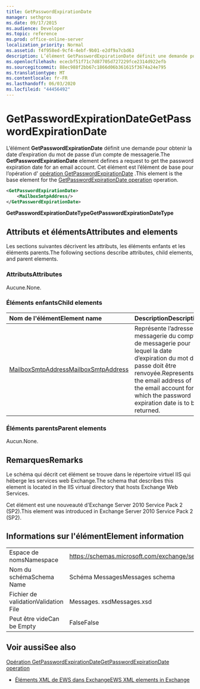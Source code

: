 ```yaml
---
title: GetPasswordExpirationDate
manager: sethgros
ms.date: 09/17/2015
ms.audience: Developer
ms.topic: reference
ms.prod: office-online-server
localization_priority: Normal
ms.assetid: f4f958ed-9cf4-4ebf-9b01-e2df9a7cbd63
description: L’élément GetPasswordExpirationDate définit une demande pour obtenir la date d’expiration du mot de passe d’un compte de messagerie. Cet élément est l’élément de base pour l’opération d’opération GetPasswordExpirationDate.
ms.openlocfilehash: ececbf51f71c7d87705d727229fce2314d922efb
ms.sourcegitcommit: 88ec988f2bb67c1866d06b361615f3674a24e795
ms.translationtype: MT
ms.contentlocale: fr-FR
ms.lasthandoff: 06/03/2020
ms.locfileid: "44456492"
---
```

# <a name="getpasswordexpirationdate"></a><span data-ttu-id="867de-104">GetPasswordExpirationDate</span><span class="sxs-lookup"><span data-stu-id="867de-104">GetPasswordExpirationDate</span></span>

<span data-ttu-id="867de-105">L’élément **GetPasswordExpirationDate** définit une demande pour obtenir la date d’expiration du mot de passe d’un compte de messagerie.</span><span class="sxs-lookup"><span data-stu-id="867de-105">The **GetPasswordExpirationDate** element defines a request to get the password expiration date for an email account.</span></span> <span data-ttu-id="867de-106">Cet élément est l’élément de base pour l’opération d' [opération GetPasswordExpirationDate](getpasswordexpirationdate-operation.md) .</span><span class="sxs-lookup"><span data-stu-id="867de-106">This element is the base element for the [GetPasswordExpirationDate operation](getpasswordexpirationdate-operation.md) operation.</span></span> 
  
```XML
<GetPasswordExpirationDate>
    <MailboxSmtpAddress/>
</GetPasswordExpirationDate>
```

 <span data-ttu-id="867de-107">**GetPasswordExpirationDateType**</span><span class="sxs-lookup"><span data-stu-id="867de-107">**GetPasswordExpirationDateType**</span></span>
## <a name="attributes-and-elements"></a><span data-ttu-id="867de-108">Attributs et éléments</span><span class="sxs-lookup"><span data-stu-id="867de-108">Attributes and elements</span></span>

<span data-ttu-id="867de-109">Les sections suivantes décrivent les attributs, les éléments enfants et les éléments parents.</span><span class="sxs-lookup"><span data-stu-id="867de-109">The following sections describe attributes, child elements, and parent elements.</span></span>
  
### <a name="attributes"></a><span data-ttu-id="867de-110">Attributs</span><span class="sxs-lookup"><span data-stu-id="867de-110">Attributes</span></span>

<span data-ttu-id="867de-111">Aucune.</span><span class="sxs-lookup"><span data-stu-id="867de-111">None.</span></span>
  
### <a name="child-elements"></a><span data-ttu-id="867de-112">Éléments enfants</span><span class="sxs-lookup"><span data-stu-id="867de-112">Child elements</span></span>

|<span data-ttu-id="867de-113">**Nom de l'élément**</span><span class="sxs-lookup"><span data-stu-id="867de-113">**Element name**</span></span>|<span data-ttu-id="867de-114">**Description**</span><span class="sxs-lookup"><span data-stu-id="867de-114">**Description**</span></span>|
|:-----|:-----|
|[<span data-ttu-id="867de-115">MailboxSmtpAddress</span><span class="sxs-lookup"><span data-stu-id="867de-115">MailboxSmtpAddress</span></span>](mailboxsmtpaddress.md) <br/> |<span data-ttu-id="867de-116">Représente l’adresse de messagerie du compte de messagerie pour lequel la date d’expiration du mot de passe doit être renvoyée.</span><span class="sxs-lookup"><span data-stu-id="867de-116">Represents the email address of the email account for which the password expiration date is to be returned.</span></span>  <br/> |
   
### <a name="parent-elements"></a><span data-ttu-id="867de-117">Éléments parents</span><span class="sxs-lookup"><span data-stu-id="867de-117">Parent elements</span></span>

<span data-ttu-id="867de-118">Aucun.</span><span class="sxs-lookup"><span data-stu-id="867de-118">None.</span></span>
  
## <a name="remarks"></a><span data-ttu-id="867de-119">Remarques</span><span class="sxs-lookup"><span data-stu-id="867de-119">Remarks</span></span>

<span data-ttu-id="867de-120">Le schéma qui décrit cet élément se trouve dans le répertoire virtuel IIS qui héberge les services web Exchange.</span><span class="sxs-lookup"><span data-stu-id="867de-120">The schema that describes this element is located in the IIS virtual directory that hosts Exchange Web Services.</span></span>
  
<span data-ttu-id="867de-121">Cet élément est une nouveauté d'Exchange Server 2010 Service Pack 2 (SP2).</span><span class="sxs-lookup"><span data-stu-id="867de-121">This element was introduced in Exchange Server 2010 Service Pack 2 (SP2).</span></span>
  
## <a name="element-information"></a><span data-ttu-id="867de-122">Informations sur l'élément</span><span class="sxs-lookup"><span data-stu-id="867de-122">Element information</span></span>

|||
|:-----|:-----|
|<span data-ttu-id="867de-123">Espace de noms</span><span class="sxs-lookup"><span data-stu-id="867de-123">Namespace</span></span>  <br/> |https://schemas.microsoft.com/exchange/services/2006/messages  <br/> |
|<span data-ttu-id="867de-124">Nom du schéma</span><span class="sxs-lookup"><span data-stu-id="867de-124">Schema Name</span></span>  <br/> |<span data-ttu-id="867de-125">Schéma Messages</span><span class="sxs-lookup"><span data-stu-id="867de-125">Messages schema</span></span>  <br/> |
|<span data-ttu-id="867de-126">Fichier de validation</span><span class="sxs-lookup"><span data-stu-id="867de-126">Validation File</span></span>  <br/> |<span data-ttu-id="867de-127">Messages. xsd</span><span class="sxs-lookup"><span data-stu-id="867de-127">Messages.xsd</span></span>  <br/> |
|<span data-ttu-id="867de-128">Peut être vide</span><span class="sxs-lookup"><span data-stu-id="867de-128">Can be Empty</span></span>  <br/> |<span data-ttu-id="867de-129">False</span><span class="sxs-lookup"><span data-stu-id="867de-129">False</span></span>  <br/> |
   
## <a name="see-also"></a><span data-ttu-id="867de-130">Voir aussi</span><span class="sxs-lookup"><span data-stu-id="867de-130">See also</span></span>



[<span data-ttu-id="867de-131">Opération GetPasswordExpirationDate</span><span class="sxs-lookup"><span data-stu-id="867de-131">GetPasswordExpirationDate operation</span></span>](getpasswordexpirationdate-operation.md)


- [<span data-ttu-id="867de-132">Éléments XML de EWS dans Exchange</span><span class="sxs-lookup"><span data-stu-id="867de-132">EWS XML elements in Exchange</span></span>](ews-xml-elements-in-exchange.md)

